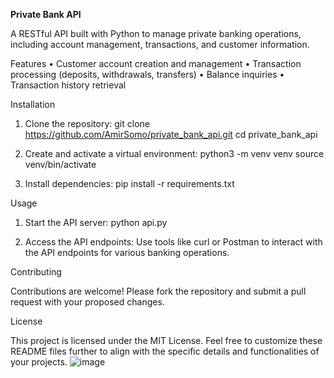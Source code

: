 
**Private Bank API**

A RESTful API built with Python to manage private banking operations, including account management, transactions, and customer information.

Features
• Customer account creation and management
• Transaction processing (deposits, withdrawals, transfers)
• Balance inquiries
• Transaction history retrieval

Installation
1. Clone the repository:
git clone https://github.com/AmirSomo/private_bank_api.git
cd private_bank_api

2. Create and activate a virtual environment:
python3 -m venv venv
source venv/bin/activate

3. Install dependencies:
pip install -r requirements.txt


Usage
1. Start the API server:
python api.py

2. Access the API endpoints:
Use tools like curl or Postman to interact with the API endpoints for various banking operations.

Contributing

Contributions are welcome! Please fork the repository and submit a pull request with your proposed changes.

License

This project is licensed under the MIT License.
Feel free to customize these README files further to align with the specific details and functionalities of your projects.
![image](https://github.com/user-attachments/assets/28bb79c8-6126-488a-8965-587f8271b54f)
